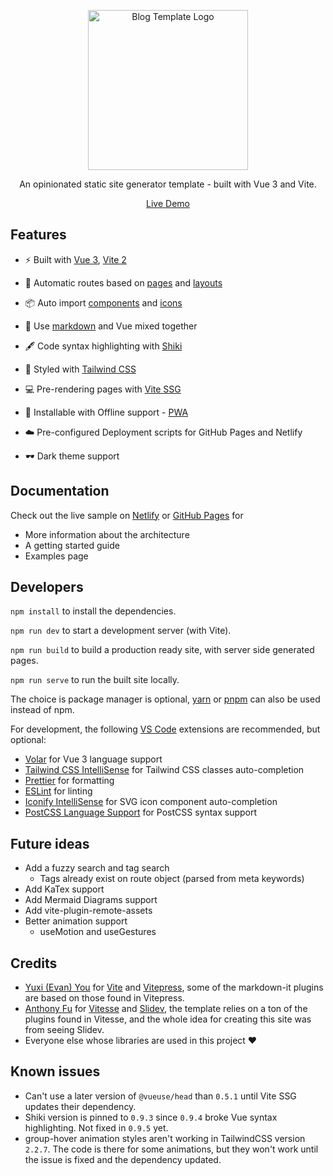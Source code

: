<p align='center'>
  <img src='https://falldownthesystem.github.io/blog/pwa-512x512.png' alt='Blog Template Logo' width='256'/>
</p>

<p align='center'>
An opinionated static site generator template - built with Vue 3 and Vite.
</p>

<p align='center'>
  <a href="https://falldownthesystem.github.io/blog/">Live Demo</a>
</p>

## Features

- ⚡ Built with [Vue 3](https://github.com/vuejs/vue-next), [Vite 2](https://github.com/vitejs/vite)

- 📑 Automatic routes based on [pages](https://github.com/hannoeru/vite-plugin-pages) and [layouts](https://github.com/JohnCampionJr/vite-plugin-vue-layouts)

- 📦 Auto import [components](https://github.com/antfu/vite-plugin-components) and [icons](https://github.com/antfu/vite-plugin-icons)

- 📃 Use [markdown](https://github.com/antfu/vite-plugin-md) and Vue mixed together

- 🖋 Code syntax highlighting with [Shiki](https://shiki.matsu.io)

- 🎨 Styled with [Tailwind CSS](https://github.com/windicss/windicss)

- 💻 Pre-rendering pages with [Vite SSG](https://github.com/antfu/vite-ssg)

- 📱 Installable with Offline support - [PWA](https://github.com/antfu/vite-plugin-pwa)

- ☁️ Pre-configured Deployment scripts for GitHub Pages and Netlify

- 🕶 Dark theme support

## Documentation

Check out the live sample on [Netlify](https://static-blog-template.netlify.app/) or [GitHub Pages](https://falldownthesystem.github.io/blog/) for

- More information about the architecture
- A getting started guide
- Examples page

## Developers

`npm install` to install the dependencies.

`npm run dev` to start a development server (with Vite).

`npm run build` to build a production ready site, with server side generated pages.

`npm run serve` to run the built site locally.

The choice is package manager is optional, [yarn](https://yarnpkg.com/) or [pnpm](https://pnpm.js.org/) can also be used instead of npm.

For development, the following [VS Code](https://code.visualstudio.com/) extensions are recommended, but optional:

- [Volar](https://marketplace.visualstudio.com/items?itemName=johnsoncodehk.volar) for Vue 3 language support
- [Tailwind CSS IntelliSense](https://marketplace.visualstudio.com/items?itemName=bradlc.vscode-tailwindcss) for Tailwind CSS classes auto-completion
- [Prettier](https://marketplace.visualstudio.com/items?itemName=esbenp.prettier-vscode) for formatting
- [ESLint](https://marketplace.visualstudio.com/items?itemName=dbaeumer.vscode-eslint) for linting
- [Iconify IntelliSense](https://marketplace.visualstudio.com/items?itemName=antfu.iconify) for SVG icon component auto-completion
- [PostCSS Language Support](https://marketplace.visualstudio.com/items?itemName=csstools.postcss) for PostCSS syntax support

## Future ideas

- Add a fuzzy search and tag search
  - Tags already exist on route object (parsed from meta keywords)
- Add KaTex support
- Add Mermaid Diagrams support
- Add vite-plugin-remote-assets
- Better animation support
  - useMotion and useGestures

## Credits

- [Yuxi (Evan) You](https://evanyou.me/) for [Vite](https://vitejs.dev/) and [Vitepress](https://github.com/vuejs/vitepress), some of the markdown-it plugins are based on those found in Vitepress.
- [Anthony Fu](https://antfu.me/) for [Vitesse](https://github.com/antfu/vitesse) and [Slidev](https://sli.dev/), the template relies on a ton of the plugins found in Vitesse, and the whole idea for creating this site was from seeing Slidev.
- Everyone else whose libraries are used in this project ❤

## Known issues

- Can't use a later version of `@vueuse/head` than `0.5.1` until Vite SSG updates their dependency.
- Shiki version is pinned to `0.9.3` since `0.9.4` broke Vue syntax highlighting. Not fixed in `0.9.5` yet.
- group-hover animation styles aren't working in TailwindCSS version `2.2.7`. The code is there for some animations, but they won't work until the issue is fixed and the dependency updated.
